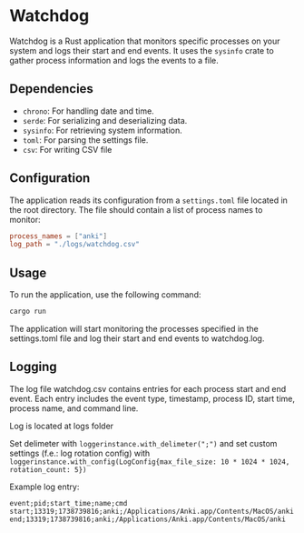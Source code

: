 # Watchdog

Watchdog is a Rust application that monitors specific processes on your system and logs their start and end events. It uses the `sysinfo` crate to gather process information and logs the events to a file.

## Dependencies

- `chrono`: For handling date and time.
- `serde`: For serializing and deserializing data.
- `sysinfo`: For retrieving system information.
- `toml`: For parsing the settings file.
- `csv`: For writing CSV file

## Configuration

The application reads its configuration from a `settings.toml` file located in the root directory. The file should contain a list of process names to monitor:

```toml
process_names = ["anki"]
log_path = "./logs/watchdog.csv"
```

## Usage
To run the application, use the following command:
```cmd
cargo run
```

The application will start monitoring the processes specified in the settings.toml file and log their start and end events to watchdog.log.

## Logging
The log file watchdog.csv contains entries for each process start and end event. Each entry includes the event type, timestamp, process ID, start time, process name, and command line.  

Log is located at logs folder  

Set delimeter with `loggerinstance.with_delimeter(";")` and set custom settings (f.e.: log rotation config) with `loggerinstance.with_config(LogConfig{max_file_size: 10 * 1024 * 1024, rotation_count: 5})`  

Example log entry:
```csv
event;pid;start_time;name;cmd
start;13319;1738739816;anki;/Applications/Anki.app/Contents/MacOS/anki
end;13319;1738739816;anki;/Applications/Anki.app/Contents/MacOS/anki
```
